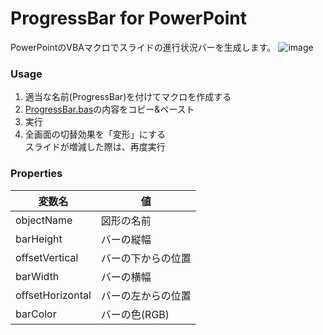 # ProgressBar for PowerPoint
PowerPointのVBAマクロでスライドの進行状況バーを生成します。
![image](https://user-images.githubusercontent.com/78206853/209463476-e071bc7f-92eb-4b94-ad03-6bfc0f1a0923.png)

### Usage
1. 適当な名前(ProgressBar)を付けてマクロを作成する
2. [ProgressBar.bas](ProgressBar.bas)の内容をコピー&ペースト
3. 実行
4. 全画面の切替効果を「変形」にする  
  スライドが増減した際は、再度実行

### Properties
変数名|値
---|---
objectName|図形の名前
barHeight|バーの縦幅
offsetVertical|バーの下からの位置
barWidth|バーの横幅
offsetHorizontal|バーの左からの位置
barColor|バーの色(RGB)
